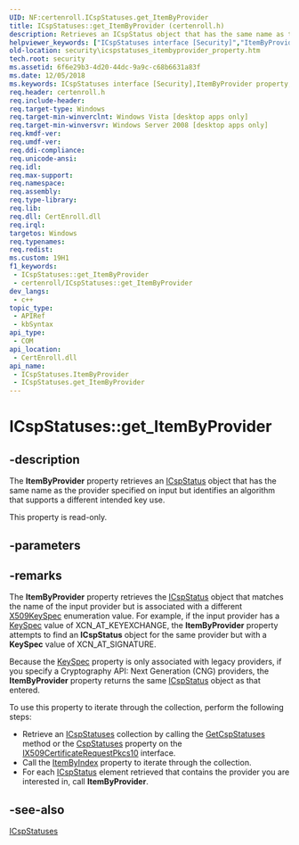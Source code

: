 ```yaml
---
UID: NF:certenroll.ICspStatuses.get_ItemByProvider
title: ICspStatuses::get_ItemByProvider (certenroll.h)
description: Retrieves an ICspStatus object that has the same name as the provider specified on input but identifies an algorithm that supports a different intended key use.
helpviewer_keywords: ["ICspStatuses interface [Security]","ItemByProvider property","ICspStatuses.ItemByProvider","ICspStatuses.get_ItemByProvider","ICspStatuses::ItemByProvider","ICspStatuses::get_ItemByProvider","ItemByProvider property [Security]","ItemByProvider property [Security]","ICspStatuses interface","certenroll/ICspStatuses::ItemByProvider","certenroll/ICspStatuses::get_ItemByProvider","get_ItemByProvider","security.icspstatuses_itembyprovider_property"]
old-location: security\icspstatuses_itembyprovider_property.htm
tech.root: security
ms.assetid: 6f6e29b3-4d20-44dc-9a9c-c68b6631a83f
ms.date: 12/05/2018
ms.keywords: ICspStatuses interface [Security],ItemByProvider property, ICspStatuses.ItemByProvider, ICspStatuses.get_ItemByProvider, ICspStatuses::ItemByProvider, ICspStatuses::get_ItemByProvider, ItemByProvider property [Security], ItemByProvider property [Security],ICspStatuses interface, certenroll/ICspStatuses::ItemByProvider, certenroll/ICspStatuses::get_ItemByProvider, get_ItemByProvider, security.icspstatuses_itembyprovider_property
req.header: certenroll.h
req.include-header: 
req.target-type: Windows
req.target-min-winverclnt: Windows Vista [desktop apps only]
req.target-min-winversvr: Windows Server 2008 [desktop apps only]
req.kmdf-ver: 
req.umdf-ver: 
req.ddi-compliance: 
req.unicode-ansi: 
req.idl: 
req.max-support: 
req.namespace: 
req.assembly: 
req.type-library: 
req.lib: 
req.dll: CertEnroll.dll
req.irql: 
targetos: Windows
req.typenames: 
req.redist: 
ms.custom: 19H1
f1_keywords:
 - ICspStatuses::get_ItemByProvider
 - certenroll/ICspStatuses::get_ItemByProvider
dev_langs:
 - c++
topic_type:
 - APIRef
 - kbSyntax
api_type:
 - COM
api_location:
 - CertEnroll.dll
api_name:
 - ICspStatuses.ItemByProvider
 - ICspStatuses.get_ItemByProvider
---
```


# ICspStatuses::get_ItemByProvider


## -description

The <b>ItemByProvider</b>  property retrieves an <a href="/windows/desktop/api/certenroll/nn-certenroll-icspstatus">ICspStatus</a> object that has the same name as the  provider specified on input but identifies an algorithm that supports a different intended key use.

This property is read-only.

## -parameters

## -remarks

The <b>ItemByProvider</b>  property retrieves the <a href="/windows/desktop/api/certenroll/nn-certenroll-icspstatus">ICspStatus</a> object that matches the name of the input provider but is associated with a different <a href="/windows/desktop/api/certenroll/ne-certenroll-x509keyspec">X509KeySpec</a> enumeration value. For example, if the input provider has a <a href="/windows/desktop/api/certenroll/nf-certenroll-icspinformation-get_keyspec">KeySpec</a> value of XCN_AT_KEYEXCHANGE, the <b>ItemByProvider</b> property attempts to find an <b>ICspStatus</b> object for the same provider but with a <b>KeySpec</b> value of XCN_AT_SIGNATURE.

Because the <a href="/windows/desktop/api/certenroll/nf-certenroll-icspinformation-get_keyspec">KeySpec</a> property is only associated with legacy providers, if you specify a Cryptography API: Next Generation (CNG) providers, the <b>ItemByProvider</b>  property returns the same <a href="/windows/desktop/api/certenroll/nn-certenroll-icspstatus">ICspStatus</a> object as that entered.

To use this property to iterate through the collection, perform the following steps:<ul>
<li>Retrieve an <a href="/windows/desktop/api/certenroll/nn-certenroll-icspstatuses">ICspStatuses</a> collection by calling the <a href="/windows/desktop/api/certenroll/nf-certenroll-ix509certificaterequestpkcs10-getcspstatuses">GetCspStatuses</a> method or the <a href="/windows/desktop/api/certenroll/nf-certenroll-ix509certificaterequestpkcs10-get_cspstatuses">CspStatuses</a> property on the <a href="/windows/desktop/api/certenroll/nn-certenroll-ix509certificaterequestpkcs10">IX509CertificateRequestPkcs10</a> interface.</li>
<li>Call the <a href="/windows/desktop/api/certenroll/nf-certenroll-icspstatuses-get_itembyindex">ItemByIndex</a> property to iterate through the collection.</li>
<li>For each <a href="/windows/desktop/api/certenroll/nn-certenroll-icspstatus">ICspStatus</a> element retrieved that contains the provider you are interested in, call <b>ItemByProvider</b>.</li>
</ul>

## -see-also

<a href="/windows/desktop/api/certenroll/nn-certenroll-icspstatuses">ICspStatuses</a>